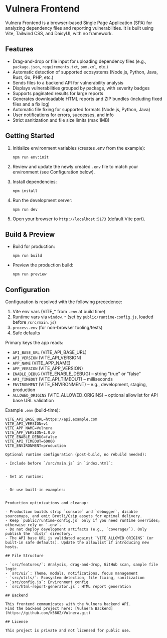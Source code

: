 # Vulnera Frontend

Vulnera Frontend is a browser-based Single Page Application (SPA) for analyzing dependency files and reporting vulnerabilities. It is built using Vite, Tailwind CSS, and DaisyUI, with no framework.

## Features

- Drag-and-drop or file input for uploading dependency files (e.g., `package.json`, `requirements.txt`, `pom.xml`, etc.)
- Automatic detection of supported ecosystems (Node.js, Python, Java, Rust, Go, PHP, etc.)
- Sends files to a backend API for vulnerability analysis
- Displays vulnerabilities grouped by package, with severity badges
- Supports paginated results for large reports
- Generates downloadable HTML reports and ZIP bundles (including fixed files and a fix log)
- Automatic file fixing for supported formats (Node.js, Python, Java)
- User notifications for errors, successes, and info
- Strict sanitization and file size limits (max 1MB)

## Getting Started

1. Initialize environment variables (creates .env from the example):

   ```
   npm run env:init
   ```

2. Review and update the newly created `.env` file to match your environment (see Configuration below).
3. Install dependencies:

   ```
   npm install
   ```

4. Run the development server:

   ```
   npm run dev
   ```

5. Open your browser to `http://localhost:5173` (default Vite port).

## Build & Preview

- Build for production:

  ```
  npm run build
  ```

- Preview the production build:

  ```
  npm run preview
  ```

## Configuration

Configuration is resolved with the following precedence:

1. Vite env vars (VITE\_\* from `.env` at build time)
2. Runtime vars via `window.*` (set by `public/runtime-config.js`, loaded before `/src/main.js`)
3. `process.env` (for non-browser tooling/tests)
4. Safe defaults

Primary keys the app reads:

- `API_BASE_URL` (VITE_API_BASE_URL)
- `API_VERSION` (VITE_API_VERSION)
- `APP_NAME` (VITE_APP_NAME)
- `APP_VERSION` (VITE_APP_VERSION)
- `ENABLE_DEBUG` (VITE_ENABLE_DEBUG) – string "true" or "false"
- `API_TIMEOUT` (VITE_API_TIMEOUT) – milliseconds
- `ENVIRONMENT` (VITE_ENVIRONMENT) – e.g., development, staging, production
- `ALLOWED_ORIGINS` (VITE_ALLOWED_ORIGINS) – optional allowlist for API base URL validation

Example `.env` (build-time):

```
VITE_API_BASE_URL=https://api.example.com
VITE_API_VERSION=v1
VITE_APP_NAME=Vulnera
VITE_APP_VERSION=1.0.0
VITE_ENABLE_DEBUG=false
VITE_API_TIMEOUT=60000
VITE_ENVIRONMENT=production

Optional runtime configuration (post-build, no rebuild needed):

- Include before `/src/main.js` in `index.html`:

```

<script src="/runtime-config.js"></script>

```

- Set at runtime:

```

<script>
  window.VulneraRuntimeConfig.setConfig({
    apiBaseUrl: 'https://api.example.com',
    apiVersion: 'v1',
    appName: 'Vulnera',
    appVersion: '1.0.0',
    enableDebug: false,
    apiTimeout: 60000,
    environment: 'production'
  });
</script>

```

- Or use built-in examples:

```

<script>
  // e.g., "staging" | "production" | "development"
  window.VulneraRuntimeConfig.useExample('staging');
</script>

```

Production optimizations and cleanup:

- Production builds strip `console` and `debugger`, disable sourcemaps, and emit Brotli/Gzip assets for optimal delivery.
- Keep `public/runtime-config.js` only if you need runtime overrides; otherwise rely on `.env`.
- Do not deploy development artifacts (e.g., `coverage/`). Only publish the `dist/` directory.
- The API base URL is validated against `VITE_ALLOWED_ORIGINS` (or built-in safe defaults). Update the allowlist if introducing new hosts.

## File Structure

- `src/features/`: Analysis, drag-and-drop, GitHub scan, sample file logic
- `src/ui/`: Theme, modals, notifications, focus management
- `src/utils/`: Ecosystem detection, file fixing, sanitization
- `src/config.js`: Environment config
- `src/html-report-generator.js`: HTML report generation

## Backend

This frontend communicates with the Vulnera backend API.
Find the backend project here: [Vulnera Backend](https://github.com/k5602/Vulnera.git)

## License

This project is private and not licensed for public use.
```
